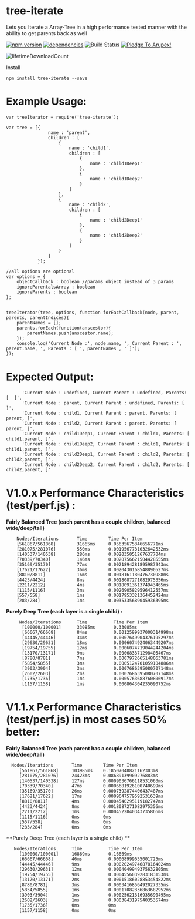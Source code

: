 # tree-iterate
Lets you Iterate a Array-Tree in a high performance tested manner with the ability to get parents back as well


[![npm version](https://badge.fury.io/js/tree-iterate.svg)](https://badge.fury.io/js/tree-iterate) [![dependencies](https://david-dm.org/arupex/TreeIterate.svg)](http://github.com/arupex/TreeIterate) ![Build Status](https://api.travis-ci.org/arupex/cucumber-report-store.svg?branch=master) <a href='https://pledgie.com/campaigns/31873'><img alt='Pledge To Arupex!' src='https://pledgie.com/campaigns/31873.png?skin_name=chrome' border='0' ></a>

![lifetimeDownloadCount](https://img.shields.io/npm/dt/tree-iterate.svg?maxAge=2592000)

Install

    npm install tree-iterate --save
    

# Example Usage:

    var treeIterator = require('tree-iterate');

    var tree = [{
                    name : 'parent',
                    children : [
                        {
                            name : 'child1',
                            children : [
                                {
                                    name : 'child1Deep1'
                                },
                                {
                                    name : 'child1Deep2'
                                }
                            ]
                        },
                        {
                            name : 'child2',
                            children : [
                                {
                                    name : 'child2Deep1'
                                },
                                {
                                    name : 'child2Deep2'
                                }
                            ]
                        }
                    ]
                }];

    //all options are optional
    var options = {
        objectCallback : boolean //params object instead of 3 params
        ignoreParentalsArray : boolean
        ignoreParents : boolean
    };


    treeIterator(tree, options, function forEachCallback(node, parent, parents, parentIndices){
        parentNames = [];
        parents.forEach(function(anscestor){
            parentNames.push(anscestor.name);
        });
        console.log('Current Node :', node.name, ', Current Parent : ', parent.name, ', Parents : [ ', parentNames , ' ]');
    });


# Expected Output:

          'Current Node : undefined, Current Parent : undefined, Parents: [  ]',
          'Current Node : parent, Current Parent : undefined, Parents: [  ]',
          'Current Node : child1, Current Parent : parent, Parents: [ parent, ]',
          'Current Node : child2, Current Parent : parent, Parents: [ parent, ]',
          'Current Node : child1Deep1, Current Parent : child1, Parents: [ child1,parent, ]',
          'Current Node : child1Deep2, Current Parent : child1, Parents: [ child1,parent, ]',
          'Current Node : child2Deep1, Current Parent : child2, Parents: [ child2,parent, ]',
          'Current Node : child2Deep2, Current Parent : child2, Parents: [ child2,parent, ]'



# V1.0.x Performance Characteristics (test/perf.js) :

**Fairly Balanced Tree (each parent has a couple children, balanced wide/deep/tall)**

        Nodes/Iterations       Time        Time Per Item
        [561867/561868]        31665ms     0.05635675346656771ms
        [281075/281076]        550ms       0.0019567731032642532ms
        [140537/140538]        286ms       0.002035051267637704ms
        [70339/70340]          146ms       0.0020756621504428555ms
        [35169/35170]          77ms        0.0021894281895987943ms
        [17621/17622]          36ms        0.0020430168548890527ms
        [8810/8811]            16ms        0.0018161180476730988ms
        [4423/4424]            8ms         0.0018087271082975356ms
        [2211/2212]            4ms         0.0018091361374943465ms
        [1115/1116]            3ms         0.0026905829596412557ms
        [557/558]              1ms         0.0017953321364452424ms
        [283/284]              1ms         0.0035335689045936395ms

**Purely Deep Tree (each layer is a single child) :**

         Nodes/Iterations      Time          Time Per Item
          [100000/100001]      33085ms       0.33085ms
          [66667/66668]        84ms          0.0012599937000314998ms
          [44445/44446]        34ms          0.0007649904376195297ms
          [29630/29631]        18ms          0.0006074924063449207ms
          [19754/19755]        12ms          0.0006074719044244204ms
          [13170/13171]        9ms           0.000683371298405467ms
          [8780/8781]          7ms           0.0007972665148063781ms
          [5854/5855]          3ms           0.0005124701059104886ms
          [3903/3904]          3ms           0.0007686395080707148ms
          [2602/2603]          2ms           0.0007686395080707148ms
          [1735/1736]          1ms           0.0005763688760806917ms
          [1157/1158]          1ms           0.000864304235090752ms
          
          
          

# V1.1.x Performance Characteristics (test/perf.js) in most cases 50% better:

**Fairly Balanced Tree (each parent has a couple children, balanced wide/deep/tall)**

      Nodes/Iterations       Time        Time Per Item
         [561867/561868]     103985ms    0.18507048821162303ms
         [281075/281076]     24423ms     0.08689139909276883ms
         [140537/140538]     127ms       0.0009036766118531063ms
         [70339/70340]       47ms        0.0006681926100740699ms
         [35169/35170]       26ms        0.0007392874406437487ms
         [17621/17622]       17ms        0.0009647579592531639ms
         [8810/8811]         4ms         0.0004540295119182747ms
         [4423/4424]         8ms         0.0018087271082975356ms
         [2211/2212]         1ms         0.0004522840343735866ms
         [1115/1116]         0ms         0ms
         [557/558]           0ms         0ms
         [283/284]           0ms         0ms

**Purely Deep Tree (each layer is a single child) **

       Nodes/Iterations      Time          Time Per Item
         [100000/100001]     16869ms       0.16869ms
         [66667/66668]       46ms          0.00068999655001725ms
         [44445/44446]       9ms           0.00020249746878164024ms
         [29630/29631]       12ms          0.0004049949375632805ms
         [19754/19755]       9ms           0.0004556039283183153ms
         [13170/13171]       2ms           0.00015186028853454822ms
         [8780/8781]         3ms           0.0003416856492027335ms
         [5854/5855]         1ms           0.00017082336863682952ms
         [3903/3904]         1ms           0.00025621316935690495ms
         [2602/2603]         1ms           0.0003843197540353574ms
         [1735/1736]         0ms           0ms
         [1157/1158]         0ms           0ms